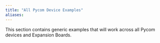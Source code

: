 ```yaml
---
title: "All Pycom Device Examples"
aliases:
---
```

This section contains generic examples that will work across all Pycom devices and Expansion Boards.

